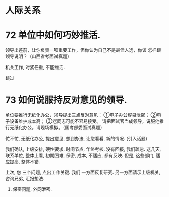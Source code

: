 # 人际关系

# 72 单位中如何巧妙推活. 

领导出差前，让你负责一项重要工作，但你认为自己不是最佳人选，你该
怎样跟领导说明？（山西省考面试真题）

机关工作, 时紧任重, 不能推活. 

跳过


# 73 如何说服持反对意见的领导. 

单位要推行无纸化办公，领导提出三点反对意见：
①电子办公容易泄密；
②电子设备维护成本高；
③老同志可能不容易接受。
请把面试官当成领导，说服他推行无纸化办公。请现场模拟。（国考部委面试真题）

忙不忙, 无纸化办公, 提出意见, 想到办法, 让您看看, 新的情况. (引入话题)

我们确认, 上级安排, 硬性要求, 时间节点, 年终考核. 没有回报, 我们疏忽. 
这几天, 联系单位, 整体上看, 初期困难, 保密, 成本, 不适应, 都有反映. 但是, 这些部门, 适应提高, 整体不错. 

上次, 您 三个问题, 点出工作关键. 
我们 一方面反复研究. 
另一方面请示上级机关, 咨询兄弟, 汇报想法. 
1. 保密问题, 外网泄密.



